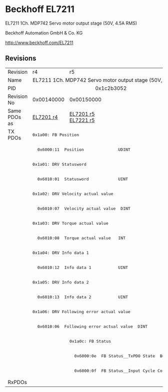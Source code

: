 # Beckhoff EL7211

EL7211 1Ch. MDP742 Servo motor output stage (50V, 4.5A RMS)

Beckhoff Automation GmbH & Co. KG

http://www.beckhoff.com/EL7211

## Revisions
<table>
<tr >
<td>Revision</td>
<td>r4</td>
<td>r5</td>
</tr>
<tr >
<td>Name</td>
<td colspan=2 align="center">EL7211 1Ch. MDP742 Servo motor output stage (50V, 4.5A RMS)</td>
</tr>
<tr >
<td>PID</td>
<td colspan=2 align="center">0x1c2b3052</td>
</tr>
<tr >
<td>Revision No</td>
<td>0x00140000</td>
<td>0x00150000</td>
</tr>
<tr >
<td>Same PDOs as</td>
<td><a href="EL7201">EL7201 r4</a></td>
<td><a href="EL7201">EL7201 r5</a><br/><a href="EL7221">EL7221 r5</a></td>
</tr>
<tr class="txpdo">
<td rowspan=17 valign=top>TX PDOs</td>
<td colspan=2 align="left"><pre>0x1a00: FB Position</pre></td>
<td></td>
</tr>
<tr class="txpdo">
<td colspan=2 align="left"><pre>  0x6000:11  Position              UDINT</pre></td>
</tr>
<tr class="txpdo">
<td colspan=2 align="left"><pre>0x1a01: DRV Statusword</pre></td>
</tr>
<tr class="txpdo">
<td colspan=2 align="left"><pre>  0x6010:01  Statusword            UINT</pre></td>
</tr>
<tr class="txpdo">
<td colspan=2 align="left"><pre>0x1a02: DRV Velocity actual value</pre></td>
</tr>
<tr class="txpdo">
<td colspan=2 align="left"><pre>  0x6010:07  Velocity actual value  DINT</pre></td>
</tr>
<tr class="txpdo">
<td colspan=2 align="left"><pre>0x1a03: DRV Torque actual value</pre></td>
</tr>
<tr class="txpdo">
<td colspan=2 align="left"><pre>  0x6010:08  Torque actual value   INT</pre></td>
</tr>
<tr class="txpdo">
<td colspan=2 align="left"><pre>0x1a04: DRV Info data 1</pre></td>
</tr>
<tr class="txpdo">
<td colspan=2 align="left"><pre>  0x6010:12  Info data 1           UINT</pre></td>
</tr>
<tr class="txpdo">
<td colspan=2 align="left"><pre>0x1a05: DRV Info data 2</pre></td>
</tr>
<tr class="txpdo">
<td colspan=2 align="left"><pre>  0x6010:13  Info data 2           UINT</pre></td>
</tr>
<tr class="txpdo">
<td colspan=2 align="left"><pre>0x1a06: DRV Following error actual value</pre></td>
</tr>
<tr class="txpdo">
<td colspan=2 align="left"><pre>  0x6010:06  Following error actual value  DINT</pre></td>
</tr>
<tr class="txpdo">
<td></td>
<td><pre>0x1a0c: FB Status</pre></td>
</tr>
<tr class="txpdo">
<td></td>
<td><pre>  0x6000:0e  FB Status__TxPDO State  BOOL</pre></td>
</tr>
<tr class="txpdo">
<td></td>
<td><pre>  0x6000:0f  FB Status__Input Cycle Counter  BIT2</pre></td>
</tr>
<tr >
<td>RxPDOs</td>
<td colspan=2 align="left"></td>
</tr>
</table>
